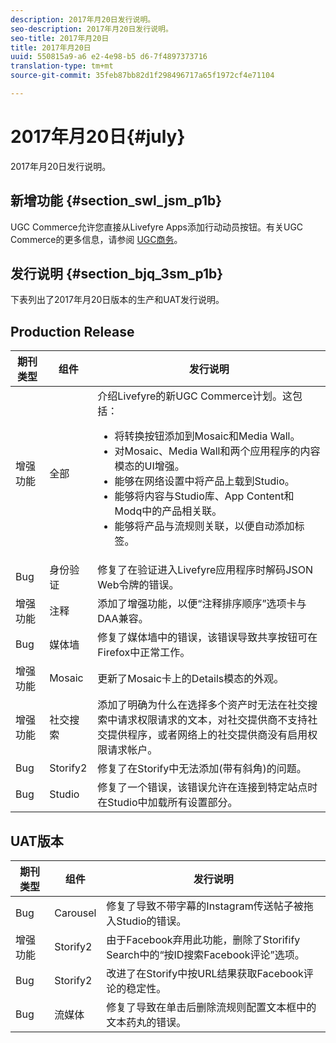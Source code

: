```yaml
---
description: 2017年月20日发行说明。
seo-description: 2017年月20日发行说明。
seo-title: 2017年月20日
title: 2017年月20日
uuid: 550815a9-a6 e2-4e98-b5 d6-7f4897373716
translation-type: tm+mt
source-git-commit: 35feb87bb82d1f298496717a65f1972cf4e71104

---
```



# 2017年月20日{#july}

2017年月20日发行说明。

## 新增功能 {#section_swl_jsm_p1b}

UGC Commerce允许您直接从Livefyre Apps添加行动动员按钮。有关UGC Commerce的更多信息，请参阅 [UGC商务](../../../c-features-livefyre/c-ugc-commerce.md#c_ugc_commerce)。

## 发行说明 {#section_bjq_3sm_p1b}

下表列出了2017年月20日版本的生产和UAT发行说明。

## Production Release

| 期刊类型 | 组件 | 发行说明 |
|--- |--- |--- |
| 增强功能 | 全部 | 介绍Livefyre的新UGC Commerce计划。这包括： <br><ul><li>将转换按钮添加到Mosaic和Media Wall。 </li><li>对Mosaic、Media Wall和两个应用程序的内容模态的UI增强。 </li><li>能够在网络设置中将产品上载到Studio。</li><li> 能够将内容与Studio库、App Content和Modq中的产品相关联。</li><li> 能够将产品与流规则关联，以便自动添加标签。</li></ul> |
| Bug | 身份验证 | 修复了在验证进入Livefyre应用程序时解码JSON Web令牌的错误。 |
| 增强功能 | 注释 | 添加了增强功能，以便“注释排序顺序”选项卡与DAA兼容。 |
| Bug | 媒体墙 | 修复了媒体墙中的错误，该错误导致共享按钮可在Firefox中正常工作。 |
| 增强功能 | Mosaic | 更新了Mosaic卡上的Details模态的外观。 |
| 增强功能 | 社交搜索 | 添加了明确为什么在选择多个资产时无法在社交搜索中请求权限请求的文本，对社交提供商不支持社交提供程序，或者网络上的社交提供商没有启用权限请求帐户。 |
| Bug | Storify2 | 修复了在Storify中无法添加(带有斜角)的问题。 |
| Bug | Studio | 修复了一个错误，该错误允许在连接到特定站点时在Studio中加载所有设置部分。 |


## UAT版本

| **期刊类型** | **组件** | **发行说明** |
|---|---|---|
| Bug | Carousel | 修复了导致不带字幕的Instagram传送帖子被拖入Studio的错误。 |
| 增强功能 | Storify2 | 由于Facebook弃用此功能，删除了Storifify Search中的“按ID搜索Facebook评论”选项。 |
| Bug | Storify2 | 改进了在Storify中按URL结果获取Facebook评论的稳定性。 |
| Bug | 流媒体 | 修复了导致在单击后删除流规则配置文本框中的文本药丸的错误。 |

